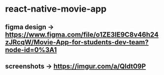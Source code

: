 # react-native-movie-app 

## figma design -> https://www.figma.com/file/o1ZE3IE9C8v46h24zJRcqW/Movie-App-for-students-dev-team?node-id=0%3A1

## screenshots -> https://imgur.com/a/Qldt09P
